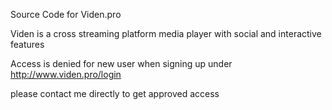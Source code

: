 Source Code for Viden.pro

Viden is a cross streaming platform media player with social and interactive features

Access is denied for new user when signing up under http://www.viden.pro/login

please contact me directly to get approved access
